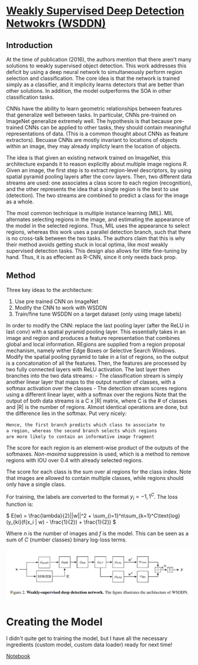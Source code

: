 # [Weakly Supervised Deep Detection Netwokrs (WSDDN)](https://arxiv.org/pdf/1511.02853.pdf)

## Introduction
At the time of publication (2016), the authors mention that there aren't many solutions to weakly supervised object detection. This work addresses this deficit by using a deep neural network to simultaneously perform region selection and classification. The core idea is that the network is trained simply as a classifier, and it implicity learns detectors that are better than other solutions. In addition, the model outperforms the SOA in other classification tasks.

CNNs have the ability to learn geometric relationships between features that generalize well between tasks. In particular, CNNs pre-trained on ImageNet generalize extremely well. The hypothesis is that because pre-trained CNNs can be applied to other tasks, they should contain meaningful representations of data. (This is a common thought about CNNs as feature extractors). Becuase CNNs are mostly invariant to locations of objects within an image, they may already implicty learn the location of objects.

The idea is that given an existing network trained on ImageNet, this architecture expands it to reason explicitly about multiple image regions $R$. Given an image, the first step is to extract region-level descriptors, by using spatial pyramid pooling layers after the conv layers. Then, two different data streams are used: one associates a class score to each region (recognition), and the other represents the idea that a single region is the best to use (detection). The two streams are combined to predict a class for the image as a whole.

The most common technique is multiple instance learning (MIL). MIL alternates selecting regions in the image, and estimating the appearance of the model in the selected regions. Thus, MIL uses the appearance to select regions, whereas this work uses a parallel detection branch, such that there is no cross-talk between the two tasks. The authors claim that this is why their method avoids getting stuck in local optima, like most weakly supervised detection tasks. This design also allows for little fine-tuning by hand. Thus, it is as effecient as R-CNN, since it only needs back prop.

## Method
Three key ideas to the architecture:
1. Use pre trained CNN on ImageNet
2. Modify the CNN to work with WSDDN
3. Train/fine tune WSDDN on a target dataset (only using image labels)

In order to modify the CNN: replace the last pooling layer (after the ReLU in last conv) with a spatial pyramid pooling layer. This essentially takes in an image and region and produces a feature representation that combines global and local information. REgions are supplied from a region proposal mechanism, namely wither Edge Boxes or Selective Search Windows. Modify the spatial pooling pyramid to take in a list of regions, so the output is a concatonation of all the features. Then, the features are processed by two fully connected layers with ReLU activation. The last layer then branches into the two data streams:
    - The classification stream is simply another linear layer that maps to the output number of classes, with a softmax activation over the classes
    - The detection stream scores regions using a different linear layer, with a softmax over the regions
Note that the output of both data streams is a C x |R| matrix, where C is the # of classes and |R| is the number of regions. Almost identical operations are done, but the difference lies in the softmax. Put very nicely:

```
Hence, the first branch predicts which class to associate to
a region, whereas the second branch selects which regions
are more likely to contain an informative image fragment
```

The score for each region is an element-wise product of the outputs of the softmaxes. _Non-maxima_ suppression is used, which is a method to remove regions with IOU over 0.4 with already selected regions.

The score for each class is the sum over al regions for the class index. Note that images are allowed to contain multiple classes, while regions should only have a single class.

For training, the labels are converted to the format $y_i = {-1, 1}^C$. The loss function is:

$ E(w) = \frac{lambda}{2}||w||^2 + \sum_{i=1}^n\sum_{k=1}^C\text{log}(y_{ki}(f(x_i | w) - \frac{1}{2}) + \frac{1}{2}) $

Where $n$ is the number of images and $f$ is the model. This can be seen as a sum of $C$ (number classes) binary log-loss terms.

![img](./img/arch.png)

# Creating the Model
I didn't quite get to training the model, but I have all the necessary ingredients (custom model, custom data loader) ready for next time!

[Notebook](./wsddn.ipynb)